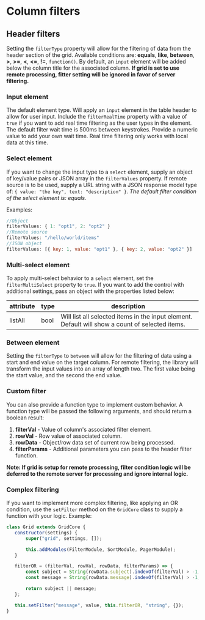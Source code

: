 # Column filters
## Header filters
Setting the `filterType` property will allow for the filtering of data from the header section of the grid.  Available conditions are: **equals**, **like**, **between**, **>**, **>=**, **<**, **<=**, **!=**, `function()`.  By default, an `input` element will be added below the column title for the associated column.  **If grid is set to use remote processing, fitter setting will be ignored in favor of server filtering.**

### Input element
The default element type.  Will apply an `input` element in the table header to allow for user input.  Include the `filterRealTime` property with a value of `true` if you want to add real time filtering as the user types in the element.  The default filter wait time is 500ms between keystrokes.  Provide a numeric value to add your own wait time.  Real time filtering only works with local data at this time.

### Select element
If you want to change the input type to a `select` element, supply an object of key/value pairs or JSON array in the `filterValues` property.  If remote source is to be used, supply a URL string with a JSON response model type of: `{ value: "the key", text: "description" }`.  *The default filter condition of the select element is: equals.*

Examples:
```js
//Object
filterValues: { 1: "opt1", 2: "opt2" }
//Remote source
filterValues: "/hello/world/items"
//JSON object
filterValues: [{ key: 1, value: "opt1" }, { key: 2, value: "opt2" }]
```
### Multi-select element
To apply multi-select behavior to a `select` element, set the `filterMultiSelect` property to `true`.  If you want to add the control with additional settings, pass an object with the properties listed below:

| attribute | type | description |
| --------- | ---- | ----------- |
| listAll | bool | Will list all selected items in the input element.  Default will show a count of selected items. |

### Between element
Setting the `filterType` to `between` will allow for the filtering of data using a start and end value on the target column.  For remote filtering, the library will transform the input values into an array of length two.  The first value being the start value, and the second the end value.

### Custom filter
You can also provide a function type to implement custom behavior.  A function type will be passed the following arguments, and should return a boolean result:
1. **filterVal** - Value of column's associated filter element.
2. **rowVal** - Row value of associated column.
3. **rowData** - Object/row data set of current row being processed.
4. **filterParams** - Additional parameters you can pass to the header filter function.

 **Note: If grid is setup for remote processing, filter condition logic will be deferred to the remote server for processing and ignore internal logic.**

 ### Complex filtering
 If you want to implement more complex filtering, like applying an OR condition, use the `setFilter` method on the `GridCore` class to supply a function with your logic.  Example:
 ```js
 class Grid extends GridCore {
    constructor(settings) {
        super("grid", settings, []);

        this.addModules(FilterModule, SortModule, PagerModule);
    }

    filterOR = (filterVal, rowVal, rowData, filterParams) => {
        const subject = String(rowData.subject).indexOf(filterVal) > -1;
        const message = String(rowData.message).indexOf(filterVal) > -1;

        return subject || message;
    };

    this.setFilter("message", value, this.filterOR, "string", {});
}
 ```